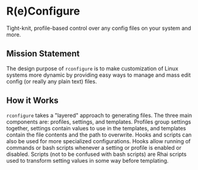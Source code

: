 # R(e)Configure

Tight-knit, profile-based control over any config files on your system and more.

## Mission Statement

The design purpose of `rconfigure` is to make customization of Linux systems more dynamic by providing easy ways to manage and mass edit config (or really any plain text) files.

## How it Works

`rconfigure` takes a "layered" approach to generating files. The three main components are: profiles, settings, and templates. Profiles group settings together, settings contain values to use in the templates, and templates contain the file contents and the path to overwrite. Hooks and scripts can also be used for more specialized configurations. Hooks allow running of commands or bash scripts whenever a setting or profile is enabled or disabled. Scripts (not to be confused with bash scripts) are Rhai scripts used to transform setting values in some way before templating.